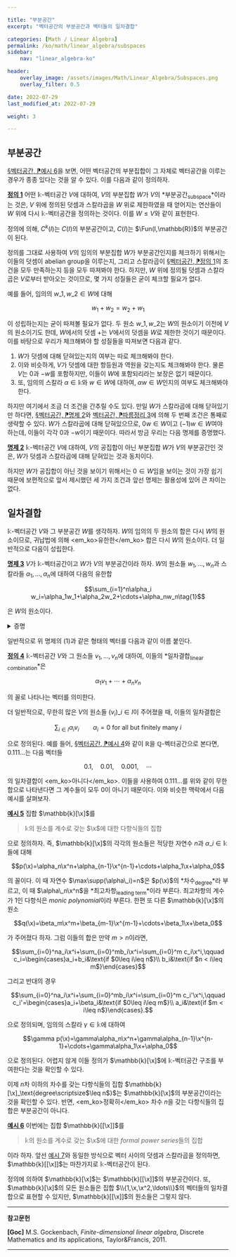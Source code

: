 ```yaml
---

title: "부분공간"
excerpt: "벡터공간의 부분공간과 벡터들의 일차결합"

categories: [Math / Linear Algebra]
permalink: /ko/math/linear_algebra/subspaces
sidebar: 
    nav: "linear_algebra-ko"

header:
    overlay_image: /assets/images/Math/Linear_Algebra/Subspaces.png
    overlay_filter: 0.5

date: 2022-07-29
last_modified_at: 2022-07-29

weight: 3

---
```


## 부분공간

[§벡터공간, ⁋예시 6](/ko/math/linear_algebra/vector_spaces#ex6)을 보면, 어떤 벡터공간의 부분집합이 그 자체로 벡터공간을 이루는 경우가 종종 있다는 것을 알 수 있다. 이를 다음과 같이 정의하자.

<div class="definition" markdown="1">

<ins id="def1">**정의 1**</ins> 어떤 $\mathbb{k}$-벡터공간 $V$에 대하여, $V$의 부분집합 $W$가 $V$의 *부분공간<sub>subspace</sub>*이라는 것은, $V$ 위에 정의된 덧셈과 스칼라곱을 $W$ 위로 제한하였을 때 얻어지는 연산들이 $W$ 위에 다시 $\mathbb{k}$-벡터공간을 정의하는 것이다. 이를 $W\leq V$와 같이 표현한다.

</div>

정의에 의해, $C^k(I)$는 $C(I)$의 부분공간이고, $C(I)$는 $\Fun(I,\mathbb{R})$의 부분공간이 된다.

정의를 그대로 사용하여 $V$의 임의의 부분집합 $W$가 부분공간인지를 체크하기 위해서는 이들의 덧셈이 abelian group을 이루는지, 그리고 스칼라곱이 [§벡터공간, ⁋정의 1](/ko/math/linear_algebra/vector_spaces#def1)의 조건을 모두 만족하는지 등을 모두 따져봐야 한다. 하지만, $W$ 위에 정의될 덧셈과 스칼라곱은 $V$로부터 받아오는 것이므로, 몇 가지 성질들은 굳이 체크할 필요가 없다. 

예를 들어, 임의의 $w\_1,w\_2\in W$에 대해

$$w_1+w_2=w_2+w_1$$

이 성립하는지는 굳이 따져볼 필요가 없다. 두 원소 $w\_1,w\_2$는 $W$의 원소이기 이전에 $V$의 원소이기도 한데, $W$에서의 덧셈 $+$는 $V$에서의 덧셈을 $W$로 제한한 것이기 때문이다. 이를 바탕으로 우리가 체크해봐야 할 성질들을 따져보면 다음과 같다.

1. $W$가 덧셈에 대해 닫혀있는지의 여부는 따로 체크해봐야 한다. 
2. 이와 비슷하게, $V$가 덧셈에 대한 항등원과 역원을 갖는지도 체크해봐야 한다. 물론 $V$는 $0$과 $-w$를 포함하지만, 이들이 $W$에 포함되리라는 보장은 없기 때문이다.
3. 또, 임의의 스칼라 $\alpha\in\mathbb{k}$와 $w\in W$에 대하여, $\alpha w\in W$인지의 여부도 체크해봐야 한다.

하지만 여기에서 조금 더 조건을 간추릴 수도 있다. 만일 $W$가 스칼라곱에 대해 닫혀있기만 하다면, [§벡터공간, ⁋명제 2](/ko/math/linear_algebra/vector_spaces#prop2)와 [벡터공간, ⁋따름정리 3](/ko/math/linear_algebra/vector_spaces#cor3)에 의해 두 번째 조건은 통째로 생략할 수 있다. $W$가 스칼라곱에 대해 닫혀있으므로, $0w\in W$이고 $(-1)w\in W$여야 하는데, 이들이 각각 $0$과 $-w$이기 때문이다. 따라서 방금 우리는 다음 명제를 증명했다.

<div class="proposition" markdown="1">

<ins id="prop2">**명제 2**</ins> $\mathbb{k}$-벡터공간 $V$에 대하여, $V$의 공집합이 아닌 부분집합 $W$가 $V$의 부분공간인 것은, $W$가 덧셈과 스칼라곱에 대해 닫혀있는 것과 동치이다.

</div>

하지만 $W$가 공집합이 아닌 것을 보이기 위해서는 $0\in W$임을 보이는 것이 가장 쉽기 때문에 보편적으로 앞서 제시했던 세 가지 조건과 앞선 명제는 활용성에 있어 큰 차이는 없다.

## 일차결합

$\mathbb{k}$-벡터공간 $V$와 그 부분공간 $W$를 생각하자. $W$의 임의의 두 원소의 합은 다시 $W$의 원소이므로, 귀납법에 의해 <em_ko>유한한</em_ko> 합은 다시 $W$의 원소이다. 더 일반적으로 다음이 성립한다.

<div class="proposition" markdown="1">

<ins id="prop3">**명제 3**</ins> $V$가 $\mathbb{k}$-벡터공간이고 $W$가 $V$의 부분공간이라 하자. $W$의 원소들 $w_1,\ldots, w_n$과 스칼라들 $\alpha_1,\ldots,\alpha_n$에 대하여 다음의 유한합

$$\sum_{i=1}^n\alpha_i w_i=\alpha_1w_1+\alpha_2w_2+\cdots+\alpha_nw_n\tag{1}$$

은 $W$의 원소이다.

</div>
<details class="proof" markdown="1">
<summary>증명</summary>

귀납법을 이용하여 진행한다. $n=1$인 경우는 보일 것이 없으므로 $n=2$인 경우부터 생각하자. 이 경우 [명제 2](#prop2)에 의하여 $\alpha\_1w\_1,\alpha\_2w\_2$ 각각은 $W$의 원소이고 따라서 이들의 합 $\alpha\_1w\_1+\alpha\_2w\_2$ 또한 $W$의 원소이다.

일반적인 $n$에 대하여, $W$에서의 덧셈은 결합법칙을 만족하므로

$$\alpha_1w_1+\alpha_2w_2+\cdots+\alpha_nw_n=(\alpha_1w_1+\cdots\alpha_{n-1}w_{n-1})+\alpha_nw_n$$

이 성립한다. 이제 귀납적 가정에 의하여 $\alpha_1w_1+\cdots\alpha_{n-1}w_{n-1}$과 $\alpha_nw_n$ 각각은 $W$의 원소이고, 따라서 이들의 합 $\sum\_{i=1}^n\alpha\_iw\_i$ 또한 $W$의 원소이다.

</details>

일반적으로 위 명제의 (1)과 같은 형태의 벡터를 다음과 같이 이름 붙인다.

<div class="definition" markdown="1">

<ins id="def4">**정의 4**</ins> $\mathbb{k}$-벡터공간 $V$와 그 원소들 $v_1,\ldots, v_n$에 대하여, 이들의 *일차결합<sub>linear combination</sub>*은

$$\alpha_1v_1+\cdots+\alpha_nv_n$$

의 꼴로 나타나는 벡터를 의미한다. 

</div>

더 일반적으로, 무한히 많은 $V$의 원소들 $(v_i)\_{i\in I}$이 주어졌을 때, 이들의 일차결합은

$$\sum_{i\in I}\alpha_iv_i\qquad\text{$\alpha_i=0$ for all but finitely many $i$}$$

으로 정의된다. 예를 들어, [§벡터공간, ⁋예시 4](/ko/math/linear_algebra/vector_spaces#ex4)와 같이 $\mathbb{R}$을 $\mathbb{Q}$-벡터공간으로 본다면, $0.111\ldots$는 다음 벡터들

$$0.1,\quad 0.01,\quad0.001,\quad\cdots$$

의 일차결합이 <em_ko>아니다</em_ko>. 이들을 사용하여 $0.111\ldots$를 위와 같이 무한합으로 나타낸다면 그 계수들이 모두 $0$이 아니기 때문이다. 이와 비슷한 맥락에서 다음 예시를 살펴보자.

<div class="example" markdown="1">

<ins id="ex5">**예시 5**</ins> 집합 $\mathbb{k}[\x]$를 

> $\mathbb{k}$의 원소를 계수로 갖는 $\x$에 대한 다항식들의 집합

으로 정의하자. 즉, $\mathbb{k}[\x]$의 각각의 원소들은 적당한 자연수 $n$과 $\alpha\_i\in\mathbb{k}$들에 대해

$$p(\x)=\alpha_n\x^n+\alpha_{n-1}\x^{n-1}+\cdots+\alpha_1\x+\alpha_0$$

의 꼴이다. 이 때 자연수 $\max\supp(\alpha\_i)=n$은 $p(\x)$의 *차수<sub>degree</sub>*라 부르고, 이 때 $\alpha\_n\x^n$을 *최고차항<sub>leading term</sub>*이라 부른다. 최고차항의 계수가 1인 다항식은 *monic polynomial*이라 부른다. 한편 또 다른 $\mathbb{k}[\x]$의 원소 

$$q(\x)=\beta_m\x^m+\beta_{m-1}\x^{m-1}+\cdots+\beta_1\x+\beta_0$$

가 주어졌다 하자. 그럼 이들의 합은 만약 $m>n$이라면,  

$$\sum_{i=0}^na_i\x^i+\sum_{i=0}^mb_i\x^i=\sum_{i=0}^m c_i\x^i,\qquad c_i=\begin{cases}a_i+b_i&\text{if $0\leq i\leq n$}\\ b_i&\text{if $n < i\leq m$}\end{cases}$$

그리고 반대의 경우

$$\sum_{i=0}^na_i\x^i+\sum_{i=0}^mb_i\x^i=\sum_{i=0}^m c_i'\x^i,\qquad c_i'=\begin{cases}a_i+\beta_i&\text{if $0\leq i\leq m$}\\ a_i&\text{if $m < i\leq n$}\end{cases}.$$

으로 정의되며, 임의의 스칼라 $\gamma\in\mathbb{k}$에 대하여

$$\gamma p(\x)=\gamma\alpha_n\x^n+\gamma\alpha_{n-1}\x^{n-1}+\cdots+\gamma\alpha_1\x+\alpha_0$$

으로 정의된다. 어렵지 않게 이들 정의가 $\mathbb{k}[\x]$에 $\mathbb{k}$-벡터공간 구조를 부여한다는 것을 확인할 수 있다.

이제 $n$차 이하의 차수를 갖는 다항식들의 집합 $\mathbb{k}[\x]_\text{degree\scriptsize$\leq n$}$는 $\mathbb{k}[\x]$의 부분공간이라는 것을 확인할 수 있다. 반면, <em_ko>정확히</em_ko> 차수 $n$을 갖는 다항식들의 집합은 부분공간이 아니다. 

</div>

<div class="example" markdown="1">

<ins id="ex6">**예시 6**</ins> 이번에는 집합 $\mathbb{k}[[\x]]$를 

>$\mathbb{k}$의 원소를 계수로 갖는 $\x$에 대한 *formal power series*들의 집합

이라 하자. 앞선 [예시 7](#ex7)와 동일한 방식으로 벡터 사이의 덧셈과 스칼라곱을 정의하면, $\mathbb{k}[[\x]]$는 마찬가지로 $\mathbb{k}$-벡터공간이 된다.  

</div>

정의에 의하여 $\mathbb{k}[\x]$는 $\mathbb{k}[[\x]]$의 부분공간이다. 또, $\mathbb{k}[\x]$의 모든 원소들은 집합 $\\{1,\x,\x^2,\ldots\\}$의 벡터들의 일차결합으로 표현할 수 있지만, $\mathbb{k}[[\x]]$의 원소들은 그렇지 않다.

---

**참고문헌**

**[Goc]** M.S. Gockenbach, *Finite-dimensional linear algebra*, Discrete Mathematics and its applications, Taylor&Francis, 2011.

---